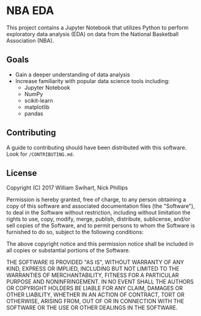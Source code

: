 # NBA EDA

This project contains a Jupyter Notebook that utilizes Python to perform
exploratory data analysis (EDA) on data from the National Basketball Association
(NBA).

## Goals

- Gain a deeper understanding of data analysis
- Increase familiarity with popular data science tools including:
    - Jupyter Notebook
    - NumPy
    - scikit-learn
    - matplotlib
    - pandas

## Contributing

A guide to contributing should have been distributed with this software. Look 
for `/CONTRIBUTING.md`.

## License

Copyright (C) 2017  William Swihart, Nick Phillips

Permission is hereby granted, free of charge, to any person obtaining a copy of
this software and associated documentation files (the "Software"), to deal in
the Software without restriction, including without limitation the rights to
use, copy, modify, merge, publish, distribute, sublicense, and/or sell copies
of the Software, and to permit persons to whom the Software is furnished to do
so, subject to the following conditions:

The above copyright notice and this permission notice shall be included in all
copies or substantial portions of the Software.

THE SOFTWARE IS PROVIDED "AS IS", WITHOUT WARRANTY OF ANY KIND, EXPRESS OR
IMPLIED, INCLUDING BUT NOT LIMITED TO THE WARRANTIES OF MERCHANTABILITY,
FITNESS FOR A PARTICULAR PURPOSE AND NONINFRINGEMENT. IN NO EVENT SHALL THE
AUTHORS OR COPYRIGHT HOLDERS BE LIABLE FOR ANY CLAIM, DAMAGES OR OTHER
LIABILITY, WHETHER IN AN ACTION OF CONTRACT, TORT OR OTHERWISE, ARISING FROM,
OUT OF OR IN CONNECTION WITH THE SOFTWARE OR THE USE OR OTHER DEALINGS IN THE 
SOFTWARE.


